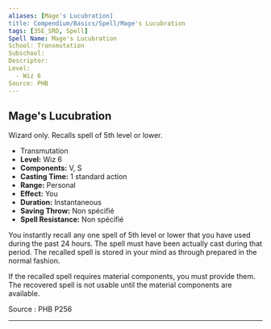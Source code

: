 ```yaml
---
aliases: [Mage's Lucubration]
title: Compendium/Basics/Spell/Mage's Lucubration
tags: [35E_SRD, Spell]
Spell Name: Mage's Lucubration
School: Transmutation
Subschool: 
Descriptor: 
Level:
  - Wiz 6
Source: PHB
---
```



## Mage's Lucubration

Wizard only. Recalls spell of 5th level or lower.

*   Transmutation
*   **Level:** Wiz 6
*   **Components:** V, S
*   **Casting Time:** 1 standard action
*   **Range:** Personal
*   **Effect:** You
*   **Duration:** Instantaneous
*   **Saving Throw:** Non spécifié
*   **Spell Resistance:** Non spécifié

<p>You instantly recall any one spell of 5th level or lower that you have used during the past 24 hours. The spell must have been actually cast during that period. The recalled spell is stored in your mind as through prepared in the normal fashion.</p><p>If the recalled spell requires material components, you must provide them. The recovered spell is not usable until the material components are available.</p>

Source : PHB P256

---
